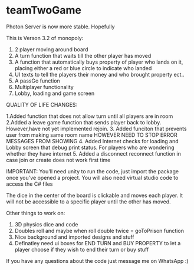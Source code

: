 # teamTwoGame

Photon Server is now more stable. Hopefully

This is Verson 3.2 of monopoly:

1. 2 player moving around board
2. A turn function that waits till the other player has moved
3. A function that automatically buys property of player who lands on it, placing either a red or blue circle to indicate who landed
4. UI texts to tell the players their money and who brought property ect..
5. A passGo function
6. Multiplayer functionality
7. Lobby, loading and game screen

QUALITY OF LIFE CHANGES:

1.Added function that does not allow turn until all players are in room
2.Added a leave game function that sends player back to lobby. However,have not yet implemented rejoin.
3. Added funciton that prevents user from making same room name HOWEVER NEED TO STOP ERROR MESSAGES FROM SHOWING
4. Added Internet checks for loading and Lobby screen that debug print status. For players who are wondering whether they have internet
5. Added a disconnect reconnect function in case join or create does not work first time


IMPORTANT: You'll need unity to run the code, just import the package once you've opened a project. You will also need virtual studio code to access the C# files


The dice in the center of the board is clickable and moves each player. It will not be accessible to a specific player until the other has moved.


Other things to work on:

1. 3D physics dice and code
2. Doubles roll and maybe when roll double twice = goToPrison function
3. Nice background and imported designs and stuff
4. Definatley need ui boxes for END TURN and BUY PROPERTY to let a player choose if they wish to end their turn or buy stuff

If you have any questions about the code just message me on WhatsApp :)
